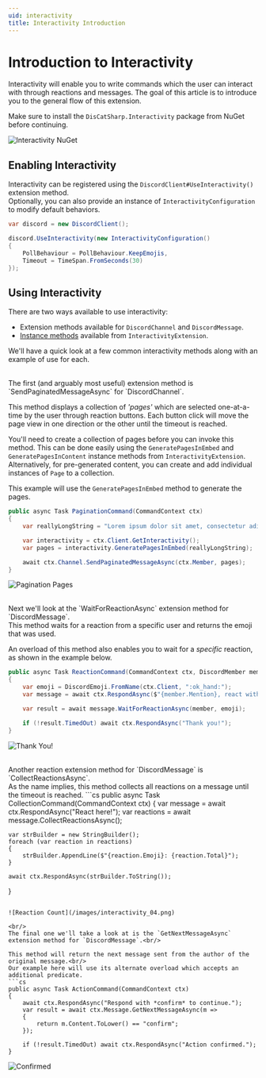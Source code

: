 ```yaml
---
uid: interactivity
title: Interactivity Introduction
---
```


# Introduction to Interactivity
Interactivity will enable you to write commands which the user can interact with through reactions and messages.
The goal of this article is to introduce you to the general flow of this extension.

Make sure to install the `DisCatSharp.Interactivity` package from NuGet before continuing.

![Interactivity NuGet](/images/interactivity_01.png)

## Enabling Interactivity
Interactivity can be registered using the `DiscordClient#UseInteractivity()` extension method.<br/>
Optionally, you can also provide an instance of `InteractivityConfiguration` to modify default behaviors.

```cs
var discord = new DiscordClient();

discord.UseInteractivity(new InteractivityConfiguration()
{
    PollBehaviour = PollBehaviour.KeepEmojis,
    Timeout = TimeSpan.FromSeconds(30)
});
```

## Using Interactivity

There are two ways available to use interactivity:

* Extension methods available for `DiscordChannel` and `DiscordMessage`.
* [Instance methods](xref:DisCatSharp.Interactivity.InteractivityExtension#methods) available from `InteractivityExtension`.

We'll have a quick look at a few common interactivity methods along with an example of use for each.

<br/>
The first (and arguably most useful) extension method is `SendPaginatedMessageAsync` for `DiscordChannel`.

This method displays a collection of *'pages'* which are selected one-at-a-time by the user through reaction buttons.
Each button click will move the page view in one direction or the other until the timeout is reached.

You'll need to create a collection of pages before you can invoke this method.
This can be done easily using the `GeneratePagesInEmbed` and `GeneratePagesInContent` instance methods from `InteractivityExtension`.<br/>
Alternatively, for pre-generated content, you can create and add individual instances of `Page` to a collection.

This example will use the `GeneratePagesInEmbed` method to generate the pages.
```cs
public async Task PaginationCommand(CommandContext ctx)
{
    var reallyLongString = "Lorem ipsum dolor sit amet, consectetur adipiscing ..."

    var interactivity = ctx.Client.GetInteractivity();
    var pages = interactivity.GeneratePagesInEmbed(reallyLongString);

    await ctx.Channel.SendPaginatedMessageAsync(ctx.Member, pages);
}
```

![Pagination Pages](/images/interactivity_02.png)

<br/>
Next we'll look at the `WaitForReactionAsync` extension method for `DiscordMessage`.<br/>
This method waits for a reaction from a specific user and returns the emoji that was used.

An overload of this method also enables you to wait for a *specific* reaction, as shown in the example below.
```cs
public async Task ReactionCommand(CommandContext ctx, DiscordMember member)
{
    var emoji = DiscordEmoji.FromName(ctx.Client, ":ok_hand:");
    var message = await ctx.RespondAsync($"{member.Mention}, react with {emoji}.");

    var result = await message.WaitForReactionAsync(member, emoji);

    if (!result.TimedOut) await ctx.RespondAsync("Thank you!");
}
```

![Thank You!](/images/interactivity_03.png)

<br/>
Another reaction extension method for `DiscordMessage` is `CollectReactionsAsync`.<br/>
As the name implies, this method collects all reactions on a message until the timeout is reached.
```cs
public async Task CollectionCommand(CommandContext ctx)
{
    var message = await ctx.RespondAsync("React here!");
    var reactions = await message.CollectReactionsAsync();

    var strBuilder = new StringBuilder();
    foreach (var reaction in reactions)
    {
        strBuilder.AppendLine($"{reaction.Emoji}: {reaction.Total}");
    }

    await ctx.RespondAsync(strBuilder.ToString());
}
```

![Reaction Count](/images/interactivity_04.png)

<br/>
The final one we'll take a look at is the `GetNextMessageAsync` extension method for `DiscordMessage`.<br/>

This method will return the next message sent from the author of the original message.<br/>
Our example here will use its alternate overload which accepts an additional predicate.
```cs
public async Task ActionCommand(CommandContext ctx)
{
    await ctx.RespondAsync("Respond with *confirm* to continue.");
    var result = await ctx.Message.GetNextMessageAsync(m =>
    {
        return m.Content.ToLower() == "confirm";
    });

    if (!result.TimedOut) await ctx.RespondAsync("Action confirmed.");
}
```

![Confirmed](/images/interactivity_05.png)
